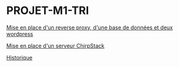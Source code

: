 # PROJET-M1-TRI
[Mise en place d'un reverse proxy, d'une base de données et deux wordpress](./wordpress_univ)

[Mise en place d'un serveur ChirpStack](./chirpstack)

[Historique](./history_thomas.md)
